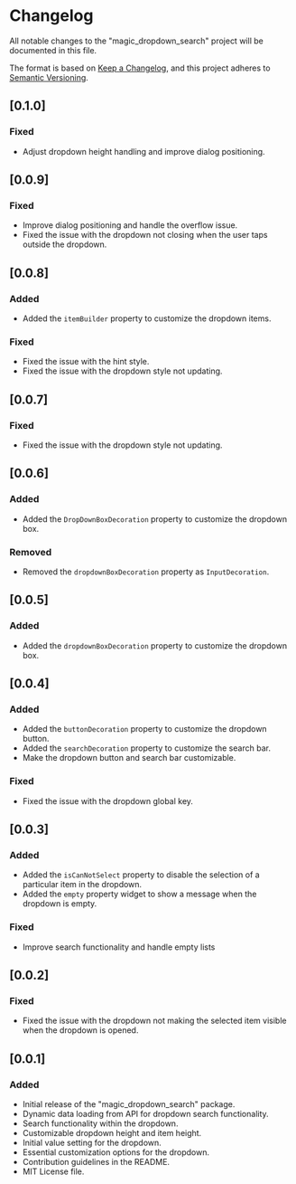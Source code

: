# Changelog

All notable changes to the "magic_dropdown_search" project will be documented in this file.

The format is based on [Keep a Changelog](https://keepachangelog.com/en/1.0.0/),
and this project adheres to [Semantic Versioning](https://semver.org/spec/v2.0.0.html).

## [0.1.0]

### Fixed
- Adjust dropdown height handling and improve dialog positioning.

## [0.0.9] 

### Fixed
- Improve dialog positioning and handle the overflow issue.
- Fixed the issue with the dropdown not closing when the user taps outside the dropdown.


## [0.0.8] 

### Added
- Added the `itemBuilder` property to customize the dropdown items.

### Fixed
- Fixed the issue with the hint style.
- Fixed the issue with the dropdown style not updating.


## [0.0.7] 

### Fixed
- Fixed the issue with the dropdown style not updating.

## [0.0.6] 

### Added
- Added the `DropDownBoxDecoration` property to customize the dropdown box.

### Removed
- Removed the `dropdownBoxDecoration` property as `InputDecoration`.

## [0.0.5] 

### Added
- Added the `dropdownBoxDecoration` property to customize the dropdown box.


## [0.0.4]

### Added
- Added the `buttonDecoration` property to customize the dropdown button.
- Added the `searchDecoration` property to customize the search bar.
- Make the dropdown button and search bar customizable.

### Fixed
- Fixed the issue with the dropdown global key.

## [0.0.3] 

### Added
- Added the `isCanNotSelect` property to disable the selection of a particular item in the dropdown.
- Added the `empty` property widget to show a message when the dropdown is empty.

### Fixed
- Improve search functionality and handle empty lists

## [0.0.2] 

### Fixed
- Fixed the issue with the dropdown not making the selected item visible when the dropdown is opened.

## [0.0.1] 

### Added
- Initial release of the "magic_dropdown_search" package.
- Dynamic data loading from API for dropdown search functionality.
- Search functionality within the dropdown.
- Customizable dropdown height and item height.
- Initial value setting for the dropdown.
- Essential customization options for the dropdown.
- Contribution guidelines in the README.
- MIT License file.